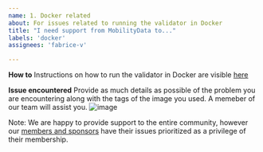 ```yaml
---
name: 1. Docker related
about: For issues related to running the validator in Docker
title: "I need support from MobilityData to..."
labels: 'docker'
assignees: 'fabrice-v'

---
```


**How to**
Instructions on how to run the validator in Docker are visible [here](https://github.com/MobilityData/gtfs-validator/blob/master/README.md#via-docker-image)

**Issue encountered**
Provide as much details as possible of the problem you are encountering along with the tags of the image you used. A memeber of our team will assist you. ![image](https://user-images.githubusercontent.com/55884852/97317843-9ebc1800-1841-11eb-9dc2-41ff2be624e8.png)

Note: We are happy to provide support to the entire community, however our [members and sponsors](https://mobilitydata.org/members/) have their issues prioritized as a privilege of their membership.
